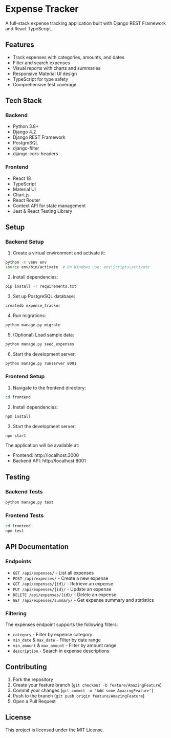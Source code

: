 # Expense Tracker

A full-stack expense tracking application built with Django REST Framework and React TypeScript.

## Features

- Track expenses with categories, amounts, and dates
- Filter and search expenses
- Visual reports with charts and summaries
- Responsive Material UI design
- TypeScript for type safety
- Comprehensive test coverage

## Tech Stack

### Backend
- Python 3.8+
- Django 4.2
- Django REST Framework
- PostgreSQL
- django-filter
- django-cors-headers

### Frontend
- React 18
- TypeScript
- Material UI
- Chart.js
- React Router
- Context API for state management
- Jest & React Testing Library

## Setup

### Backend Setup

1. Create a virtual environment and activate it:
```bash
python -m venv env
source env/bin/activate  # On Windows use: env\Scripts\activate
```

2. Install dependencies:
```bash
pip install -r requirements.txt
```

3. Set up PostgreSQL database:
```bash
createdb expense_tracker
```

4. Run migrations:
```bash
python manage.py migrate
```

5. (Optional) Load sample data:
```bash
python manage.py seed_expenses
```

6. Start the development server:
```bash
python manage.py runserver 8001
```

### Frontend Setup

1. Navigate to the frontend directory:
```bash
cd frontend
```

2. Install dependencies:
```bash
npm install
```

3. Start the development server:
```bash
npm start
```

The application will be available at:
- Frontend: http://localhost:3000
- Backend API: http://localhost:8001

## Testing

### Backend Tests
```bash
python manage.py test
```

### Frontend Tests
```bash
cd frontend
npm test
```

## API Documentation

### Endpoints

- `GET /api/expenses/` - List all expenses
- `POST /api/expenses/` - Create a new expense
- `GET /api/expenses/{id}/` - Retrieve an expense
- `PUT /api/expenses/{id}/` - Update an expense
- `DELETE /api/expenses/{id}/` - Delete an expense
- `GET /api/expenses/summary/` - Get expense summary and statistics

### Filtering

The expenses endpoint supports the following filters:
- `category` - Filter by expense category
- `min_date` & `max_date` - Filter by date range
- `min_amount` & `max_amount` - Filter by amount range
- `description` - Search in expense descriptions

## Contributing

1. Fork the repository
2. Create your feature branch (`git checkout -b feature/AmazingFeature`)
3. Commit your changes (`git commit -m 'Add some AmazingFeature'`)
4. Push to the branch (`git push origin feature/AmazingFeature`)
5. Open a Pull Request

## License

This project is licensed under the MIT License.